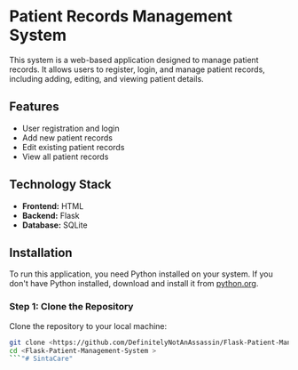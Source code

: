 

# Patient Records Management System

This system is a web-based application designed to manage patient records. It allows users to register, login, and manage patient records, including adding, editing, and viewing patient details.

## Features

- User registration and login
- Add new patient records
- Edit existing patient records
- View all patient records

## Technology Stack

- **Frontend:** HTML 
- **Backend:** Flask 
- **Database:** SQLite

## Installation

To run this application, you need Python installed on your system. If you don't have Python installed, download and install it from [python.org](https://www.python.org/downloads/).

### Step 1: Clone the Repository

Clone the repository to your local machine:

```sh
git clone <https://github.com/DefinitelyNotAnAssassin/Flask-Patient-Management-System>
cd <Flask-Patient-Management-System >
```"# SintaCare" 
